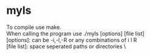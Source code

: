 # myls

To compile use make.\
When calling the program use ./myls [options] [file list] \
[options]: can be -i,-l,-R or any combinations of i l R \
[file list]: space seperated paths or directories \
